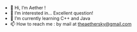 - 👋 Hi, I’m Aether !
- 👀 I’m interested in... Excellent question!
- 🌱 I’m currently learning C++ and Java
- 📫 How to reach me : by mail at theaethersky@gmail.com

<!---
AetherSky-arch/AetherSky-arch is a ✨ special ✨ repository because its `README.md` (this file) appears on your GitHub profile.
You can click the Preview link to take a look at your changes.
--->
